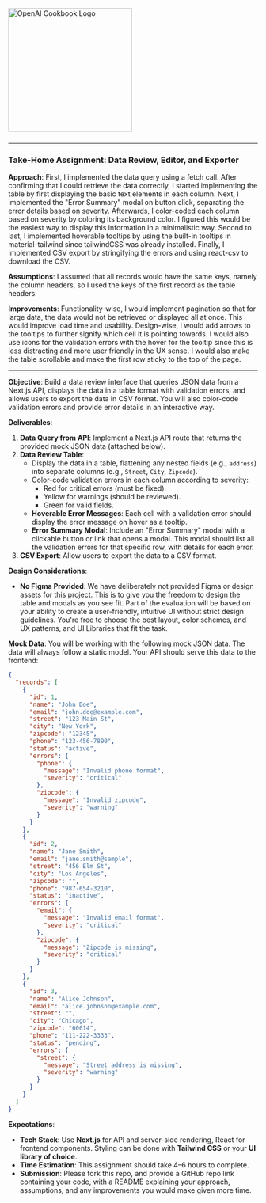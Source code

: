 <a href="https://www.lume.ai" target="_blank">
  <picture>
    <source media="(prefers-color-scheme: dark)" srcset="/data-review-assignment/public/logo_title.png" style="max-width: 100%; width: 250px; margin-bottom: 20px">
    <img alt="OpenAI Cookbook Logo" src="/data-review-assignment/public/logo_title.png" width="250px">
  </picture>
</a>

<h3></h3>
 
---

### **Take-Home Assignment: Data Review, Editor, and Exporter**

**Approach**: First, I implemented the data query using a fetch call. After confirming that I could retrieve the data correctly, I started implementing the table by first displaying the basic text elements in each column. Next, I implemented the "Error Summary" modal on button click, separating the error details based on severity. Afterwards, I color-coded each column based on severity by coloring its background color. I figured this would be the easiest way to display this information in a minimalistic way. Second to last, I implemented hoverable tooltips by using the built-in tooltips in material-tailwind since tailwindCSS was already installed. Finally, I implemented CSV export by stringifying the errors and using react-csv to download the CSV.

**Assumptions**: I assumed that all records would have the same keys, namely the column headers, so I used the keys of the first record as the table headers.

**Improvements**: Functionality-wise, I would implement pagination so that for large data, the data would not be retrieved or displayed all at once. This would improve load time and usability. Design-wise, I would add arrows to the tooltips to further signify which cell it is pointing towards. I would also use icons for the validation errors with the hover for the tooltip since this is less distracting and more user friendly in the UX sense. I would also make the table scrollable and make the first row sticky to the top of the page.

---

**Objective**: Build a data review interface that queries JSON data from a Next.js API, displays the data in a table format with validation errors, and allows users to export the data in CSV format. You will also color-code validation errors and provide error details in an interactive way.

**Deliverables**:

1. **Data Query from API**: Implement a Next.js API route that returns the provided mock JSON data (attached below).
2. **Data Review Table**:
   - Display the data in a table, flattening any nested fields (e.g., `address`) into separate columns (e.g., `Street`, `City`, `Zipcode`).
   - Color-code validation errors in each column according to severity:
     - Red for critical errors (must be fixed).
     - Yellow for warnings (should be reviewed).
     - Green for valid fields.
   - **Hoverable Error Messages**: Each cell with a validation error should display the error message on hover as a tooltip.
   - **Error Summary Modal**: Include an "Error Summary" modal with a clickable button or link that opens a modal. This modal should list all the validation errors for that specific row, with details for each error.
3. **CSV Export**: Allow users to export the data to a CSV format.

**Design Considerations**:

- **No Figma Provided**: We have deliberately not provided Figma or design assets for this project. This is to give you the freedom to design the table and modals as you see fit. Part of the evaluation will be based on your ability to create a user-friendly, intuitive UI without strict design guidelines. You're free to choose the best layout, color schemes, and UX patterns, and UI Libraries that fit the task.

**Mock Data**: You will be working with the following mock JSON data. The data will always follow a static model. Your API should serve this data to the frontend:

```json
{
  "records": [
    {
      "id": 1,
      "name": "John Doe",
      "email": "john.doe@example.com",
      "street": "123 Main St",
      "city": "New York",
      "zipcode": "12345",
      "phone": "123-456-7890",
      "status": "active",
      "errors": {
        "phone": {
          "message": "Invalid phone format",
          "severity": "critical"
        },
        "zipcode": {
          "message": "Invalid zipcode",
          "severity": "warning"
        }
      }
    },
    {
      "id": 2,
      "name": "Jane Smith",
      "email": "jane.smith@sample",
      "street": "456 Elm St",
      "city": "Los Angeles",
      "zipcode": "",
      "phone": "987-654-3210",
      "status": "inactive",
      "errors": {
        "email": {
          "message": "Invalid email format",
          "severity": "critical"
        },
        "zipcode": {
          "message": "Zipcode is missing",
          "severity": "critical"
        }
      }
    },
    {
      "id": 3,
      "name": "Alice Johnson",
      "email": "alice.johnson@example.com",
      "street": "",
      "city": "Chicago",
      "zipcode": "60614",
      "phone": "111-222-3333",
      "status": "pending",
      "errors": {
        "street": {
          "message": "Street address is missing",
          "severity": "warning"
        }
      }
    }
  ]
}
```

**Expectations**:

- **Tech Stack**: Use **Next.js** for API and server-side rendering, React for frontend components. Styling can be done with **Tailwind CSS** or your **UI library of choice**.
- **Time Estimation**: This assignment should take 4–6 hours to complete.
- **Submission**: Please fork this repo, and provide a GitHub repo link containing your code, with a README explaining your approach, assumptions, and any improvements you would make given more time.
